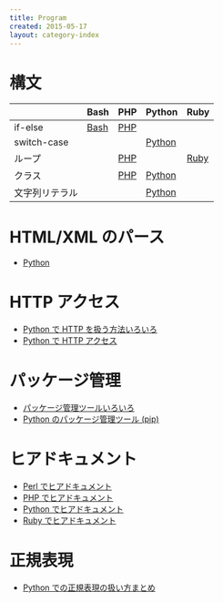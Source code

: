 ```yaml
---
title: Program
created: 2015-05-17
layout: category-index
---
```


構文
====
|    | Bash | PHP | Python | Ruby |
|----|------|-----|--------|------|
| if-else | [Bash](bash-syntax-if.html) | [PHP](php-syntax-if.html) |  |  |
| switch-case |  |  | [Python](python-syntax-switch.html) |  |
| ループ |  | [PHP](php-syntax-loop.html) |  | [Ruby](/ruby/syntax-loop.html) |
| クラス |  | [PHP](php-syntax-class.html) | [Python](python-syntax-class.html) |  |
| 文字列リテラル |  |  |  [Python](python-syntax-string-literal.html) |  |


HTML/XML のパース
====
* [Python](/python/index.html#html/xml-のパース)


HTTP アクセス
====
* [Python で HTTP を扱う方法いろいろ](python-http.html)
* [Python で HTTP アクセス](python-http-access.html)

パッケージ管理
====
* [パッケージ管理ツールいろいろ](common-package-management.html)
* [Python のパッケージ管理ツール (pip)](python-pip.html)

ヒアドキュメント
====
* [Perl でヒアドキュメント](perl-here-document.html)
* [PHP でヒアドキュメント](php-here-document.html)
* [Python でヒアドキュメント](python-here-document.html)
* [Ruby でヒアドキュメント](/ruby/here-document.html)

正規表現
====
* [Python での正規表現の扱い方まとめ](python-regexp.html)

